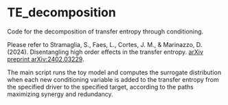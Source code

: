# TE_decomposition
Code for the decomposition of transfer entropy through conditioning.

Please refer to Stramaglia, S., Faes, L., Cortes, J. M., & Marinazzo, D. (2024). Disentangling high order effects in the transfer entropy. [arXiv preprint arXiv:2402.03229](https://arxiv.org/abs/2402.03229).

The main script runs the toy model and computes the surrogate distribution when each new conditioning variable is added to the transfer entropy from the specified driver to the specified target, according to the paths maximizing synergy and redundancy.

